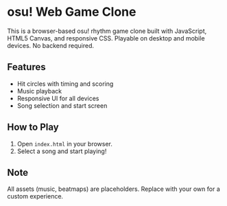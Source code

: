 # osu! Web Game Clone

This is a browser-based osu! rhythm game clone built with JavaScript, HTML5 Canvas, and responsive CSS. Playable on desktop and mobile devices. No backend required.

## Features
- Hit circles with timing and scoring
- Music playback
- Responsive UI for all devices
- Song selection and start screen

## How to Play
1. Open `index.html` in your browser.
2. Select a song and start playing!

## Note
All assets (music, beatmaps) are placeholders. Replace with your own for a custom experience.
